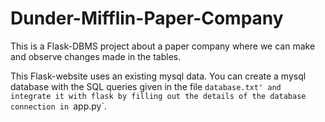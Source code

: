 # Dunder-Mifflin-Paper-Company

This is a Flask-DBMS project about a paper company where we can make and observe changes made in the tables.

This Flask-website uses an existing mysql data. You can create a mysql database with the SQL queries given in the file `database.txt' and integrate it with flask by filling out the details of the database connection in `app.py`.
